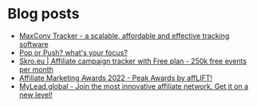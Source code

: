 # Blog posts
<!-- BLOG-POST-LIST:START -->
- [MaxConv Tracker - a scalable, affordable and effective tracking software](https://afflift.com/f/threads/maxconv-tracker-a-scalable-affordable-and-effective-tracking-software.9941/)
- [Pop or Push? what&#39;s your focus?](https://afflift.com/f/threads/pop-or-push-whats-your-focus.9241/)
- [Skro.eu | Affiliate campaign tracker with Free plan - 250k free events per month](https://afflift.com/f/threads/skro-eu-affiliate-campaign-tracker-with-free-plan-250k-free-events-per-month.7260/)
- [Affiliate Marketing Awards 2022 - Peak Awards by affLIFT!](https://afflift.com/f/threads/affiliate-marketing-awards-2022-peak-awards-by-afflift.9939/)
- [MyLead.global - Join the most innovative affiliate network. Get it on a new level!](https://afflift.com/f/threads/mylead-global-join-the-most-innovative-affiliate-network-get-it-on-a-new-level.2151/)
<!-- BLOG-POST-LIST:END -->
